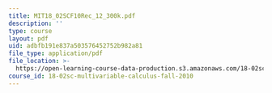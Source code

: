 ```yaml
---
title: MIT18_02SCF10Rec_12_300k.pdf
description: ''
type: course
layout: pdf
uid: adbfb191e837a503576452752b982a81
file_type: application/pdf
file_location: >-
  https://open-learning-course-data-production.s3.amazonaws.com/18-02sc-multivariable-calculus-fall-2010/adbfb191e837a503576452752b982a81_MIT18_02SCF10Rec_12_300k.pdf
course_id: 18-02sc-multivariable-calculus-fall-2010
---
```


